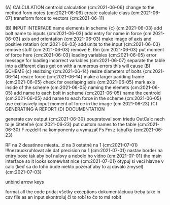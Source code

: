 (A) CALCULATION
    centroid calculation {cm:2021-06-06}
        change to the method form notes {cm:2021-06-06}
    create calculate class {cm:2021-06-07}
    transform force to vectors {cm:2021-06-11}
    
(B) INPUT INTERFACE 
    name elements in scheme {c} {cm:2021-06-03}
        add bolt name to inputs     {cm:2021-06-03}
        add entry for name in force {cm:2021-06-03}
    axis and orientation {cm:2021-06-03}
        make image of axis and positive rotation {cm:2021-06-03}
    add units to the input {cm:2021-06-03}
    remove stuff {cm:2021-06-03}
        remove E, Rm {cm:2021-06-03}
        put moment of force here {cm:2021-06-03}
    loading variables {cm:2021-06-05}
    error message for loading incorrect variables {cm:2021-06-07}
    separate the table into a different class
        get on with a numerous errors this will cause
(B) SCHEME  {c}
    resizsing {cm:2021-06-14}
        resize diameters of bolts {cm:2021-06-14}
        resize force {cm:2021-06-14}
        make a larger padding frame {cm:2021-06-05}
        check for overlaping
    axis {cm:2021-06-05}
        mark axis inside of the scheme {cm:2021-06-05}
    naming the elemets {cm:2021-06-05}
        add name to each bolt in scheme {cm:2021-06-05}
        name the centroid {cm:2021-06-05}
        add name to each force in the scheme {cm:2021-06-05}
    use exclusively input moment of force in the image {cm:2021-06-23}
(C) GENERATING A REPORT
(D) DOCUMENTATION


generate csv output {cm:2021-06-30}
poupratoval som triedu OutCalc nech to je čiteteľné {cm:2021-06-23}
put custom names to the table  {cm:2021-06-30}
F rozdeliť na komponenty a vymazať Fs Fm z tabuľky {cm:2021-06-23}

RF na 2 desatinne miesta...d na 3 ostatné na 1 {cm:2021-07-01}
    !!!nezauokruhlovat ale dať precision na 1 {cm:2021-07-01}
    nastav border na entry boxe tak aby bol nulovy a nebolo ho vidno {cm:2021-07-01}
the main interface so it looks somewhat nice {cm:2021-07-01}
otypuj si veci hlavne v calc (keď sa do toho bude niekto pozerať aby to aj dávalo zmysel) {cm:2021-07-03}

unbind arrow keys


format all the code
pridaj všetky exceptions
dokumentáciuuu treba
take in csv file as an input
skontroluj či to robí to čo to má robiť